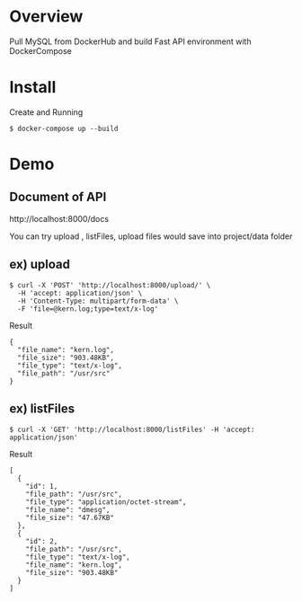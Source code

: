# Overview
Pull MySQL from DockerHub and build Fast API environment with DockerCompose

# Install
Create and Running
```
$ docker-compose up --build
```

# Demo
## Document of API
http://localhost:8000/docs

You can try upload , listFiles, 
upload files would save into project/data folder

## ex) upload
```
$ curl -X 'POST' 'http://localhost:8000/upload/' \
  -H 'accept: application/json' \
  -H 'Content-Type: multipart/form-data' \
  -F 'file=@kern.log;type=text/x-log'
```
Result
```
{
  "file_name": "kern.log",
  "file_size": "903.48KB",
  "file_type": "text/x-log",
  "file_path": "/usr/src"
}
```
## ex) listFiles
```
$ curl -X 'GET' 'http://localhost:8000/listFiles' -H 'accept: application/json'
```

Result
```
[
  {
    "id": 1,
    "file_path": "/usr/src",
    "file_type": "application/octet-stream",
    "file_name": "dmesg",
    "file_size": "47.67KB"
  },
  {
    "id": 2,
    "file_path": "/usr/src",
    "file_type": "text/x-log",
    "file_name": "kern.log",
    "file_size": "903.48KB"
  }
]
```
